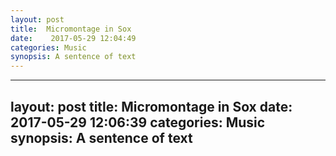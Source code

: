 ```yaml
---
layout: post
title:  Micromontage in Sox 
date:    2017-05-29 12:04:49 
categories: Music
synopsis: A sentence of text
---
```

---
layout: post
title:  Micromontage in Sox 
date:    2017-05-29 12:06:39 
categories: Music
synopsis: A sentence of text
---
